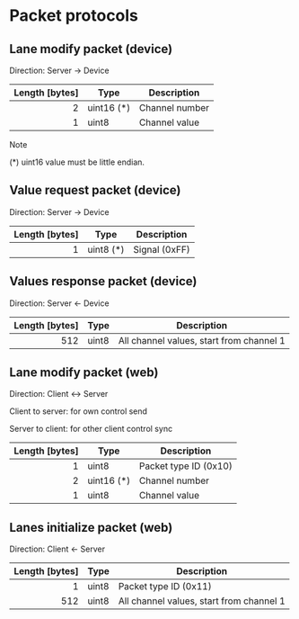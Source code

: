 # Packet protocols

## Lane modify packet (device)

Direction: Server -> Device

| Length \[bytes\] | Type        | Description    |
| ---------------: | ----------- | -------------- |
|                2 | uint16 (\*) | Channel number |
|                1 | uint8       | Channel value  |

> [!NOTE]
>
> (\*) uint16 value must be little endian.

## Value request packet (device)

Direction: Server -> Device

| Length \[bytes\] | Type       | Description   |
| ---------------: | ---------- | ------------- |
|                1 | uint8 (\*) | Signal (0xFF) |

## Values response packet (device)

Direction: Server <- Device

| Length \[bytes\] | Type  | Description                              |
| ---------------: | ----- | ---------------------------------------- |
|              512 | uint8 | All channel values, start from channel 1 |

## Lane modify packet (web)

Direction: Client <-> Server

Client to server: for own control send

Server to client: for other client control sync

| Length \[bytes\] | Type        | Description           |
| ---------------: | ----------- | --------------------- |
|                1 | uint8       | Packet type ID (0x10) |
|                2 | uint16 (\*) | Channel number        |
|                1 | uint8       | Channel value         |

## Lanes initialize packet (web)

Direction: Client <- Server

| Length \[bytes\] | Type  | Description                              |
| ---------------: | ----- | ---------------------------------------- |
|                1 | uint8 | Packet type ID (0x11)                    |
|              512 | uint8 | All channel values, start from channel 1 |
